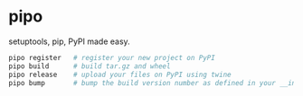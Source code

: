 # pipo

setuptools, pip, PyPI made easy.

```bash
pipo register   # register your new project on PyPI
pipo build      # build tar.gz and wheel
pipo release    # upload your files on PyPI using twine
pipo bump       # bump the build version number as defined in your __init__.py
```
